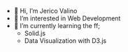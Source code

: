 - 👋 Hi, I’m Jerico Valino
- 👀 I’m interested in Web Development
- 🌱 I’m currently learning the ff;
  - Solid.js
  - Data Visualization with D3.js

<!---
jericovalino15/jericovalino15 is a ✨ special ✨ repository because its `README.md` (this file) appears on your GitHub profile.
You can click the Preview link to take a look at your changes.
--->

